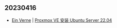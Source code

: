 ## 20230416
- [Ein Verne](https://einverne.github.io/) | [Proxmox VE 安装 Ubuntu Server 22.04](https://einverne.github.io/post/2023/04/proxmox-install-ubuntu-server-22-04.html)

